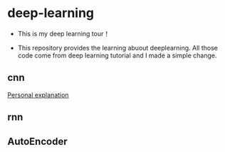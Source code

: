 # deep-learning
- This is my deep learning tour！ 

- This repository provides the learning abuout deeplearning. All those code come from deep learning tutorial and I made a simple change.

## cnn

[Personal explanation](https://v.qq.com/x/page/m05215ungst.html)

## rnn




## AutoEncoder
